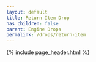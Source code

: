 ```yaml
---
layout: default
title: Return Item Drop
has_children: false
parent: Engine Drops
permalink: /drops/return-item
---
```


{% include page_header.html %}